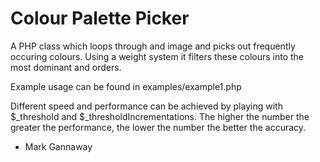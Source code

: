 Colour Palette Picker
=====================

A PHP class which loops through and image and picks out frequently occuring
colours. Using a weight system it filters these colours into the most dominant
and orders.

Example usage can be found in examples/example1.php

Different speed and performance can be achieved by playing with $_threshold
and $_thresholdIncrementations. The higher the number the greater the
performance, the lower the number the better the accuracy.


- Mark Gannaway